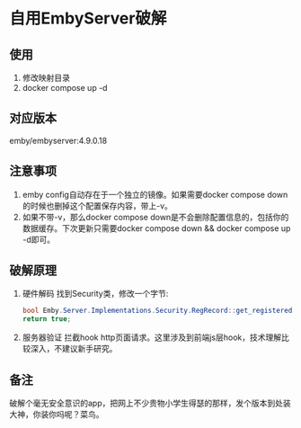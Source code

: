 # 自用EmbyServer破解

## 使用
1. 修改映射目录
2. docker compose up -d

## 对应版本
emby/embyserver:4.9.0.18

## 注意事项
1. emby config自动存在于一个独立的镜像。如果需要docker compose down的时候也删掉这个配置保存内容，带上-v。
2. 如果不带-v，那么docker compose down是不会删除配置信息的，包括你的数据缓存。下次更新只需要docker compose down && docker compose up -d即可。

## 破解原理
1. 硬件解码
    找到Security类，修改一个字节: 
    ```c#
    bool Emby.Server.Implementations.Security.RegRecord::get_registered()
    return true;
    ```
2. 服务器验证
    拦截hook http页面请求。这里涉及到前端js层hook，技术理解比较深入，不建议新手研究。

## 备注

破解个毫无安全意识的app，把网上不少贵物小学生得瑟的那样，发个版本到处装大神，你装你吗呢？菜鸟。